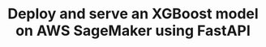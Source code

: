 ---
title: Deploy and serve an XGBoost model on AWS SageMaker using FastAPI
weight: 1
variants: +flyte -serverless -byoc -byok
layout: py_example
example_file: /external/unionai-examples/flyte-integrations/flyte-agents/sagemaker_inference_agent/sagemaker_inference_agent/sagemaker_inference_agent_example_usage.py
---